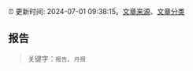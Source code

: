 :alarm_clock: 更新时间: 2024-07-01 09:38:15。[文章来源](/README.md)、[文章分类](/TAGS.md)

## 报告


> 关键字：`报告`、`月报`



